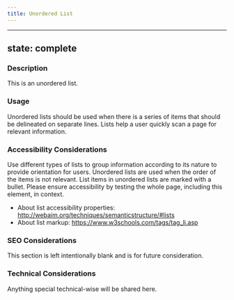```yaml
---
title: Unordered List
---
```


---
state: complete
---

### Description
This is an unordered list.

### Usage
Unordered lists should be used when there is a series of items that should be delineated on separate lines. Lists help a user quickly scan a page for relevant information.

### Accessibility Considerations
Use different types of lists to group information according to its nature to provide orientation for users. Unordered lists are used when the order of the items is not relevant. List items in unordered lists are marked with a bullet. Please ensure accessibility by testing the whole page, including this element, in context.

* About list accessibility properties: http://webaim.org/techniques/semanticstructure/#lists
* About list markup: https://www.w3schools.com/tags/tag_li.asp

### SEO Considerations
This section is left intentionally blank and is for future consideration.

### Technical Considerations
Anything special technical-wise will be shared here.
